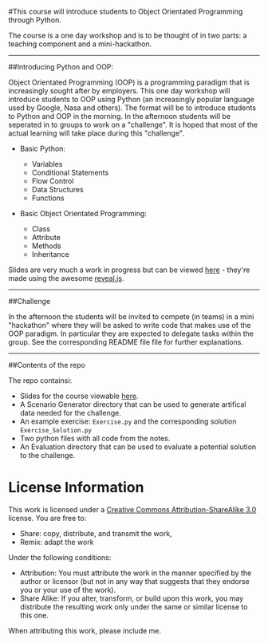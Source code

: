 #This course will introduce students to Object Orientated Programming through Python.

The course is a one day workshop and is to be thought of in two parts: a teaching component and a mini-hackathon.

---

##Introducing Python and OOP:

Object Orientated Programming (OOP) is a programming paradigm that is increasingly sought after by employers. This one day workshop will introduce students to OOP using Python (an increasingly popular language used by Google, Nasa and others). The format will be to introduce students to Python and OOP in the morning. In the afternoon students will be seperated in to groups to work on a "challenge". It is hoped that most of the actual learning will take place during this "challenge".

- Basic Python:

    - Variables
    - Conditional Statements
    - Flow Control
    - Data Structures
    - Functions

- Basic Object Orientated Programming:

    - Class
    - Attribute
    - Methods
    - Inheritance

Slides are very much a work in progress but can be viewed [here](http://drvinceknight.github.com/Intro_to_Object_Orientated_Programming_With_Python/) - they're made using the awesome [reveal.js](https://github.com/hakimel/reveal.js).

---

##Challenge

In the afternoon the students will be invited to compete (in teams) in a mini "hackathon" where they will be asked to write code that makes use of the OOP paradigm. In particular they are expected to delegate tasks within the group. See the corresponding README file file for further explanations.


---

##Contents of the repo

The repo containsi:

- Slides for the course viewable [here](http://http://drvinceknight.github.com/Intro_to_Object_Orientated_Programming_With_Python).
- A Scenario Generator directory that can be used to generate artifical data needed for the challenge.
- An example exercise: `Exercise.py` and the corresponding solution `Exercise_Solution.py`
- Two python files with all code from the notes.
- An Evaluation directory that can be used to evaluate a potential solution to the challenge.


# License Information #
This work is licensed under a [Creative Commons Attribution-ShareAlike 3.0](http://creativecommons.org/licenses/by-sa/3.0/us/) license.  You are free to:

* Share: copy, distribute, and transmit the work,
* Remix: adapt the work

Under the following conditions:

* Attribution: You must attribute the work in the manner specified by the author or licensor (but not in any way that suggests that they endorse you or your use of the work).
* Share Alike: If you alter, transform, or build upon this work, you may distribute the resulting work only under the same or similar license to this one.

When attributing this work, please include me.

